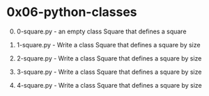 # 0x06-python-classes

0. 0-square.py - an empty class Square that defines a square

1. 1-square.py - Write a class Square that defines a square by size

2. 2-square.py - Write a class Square that defines a square by size

3. 3-square.py - Write a class Square that defines a square by size

4. 4-square.py - Write a class Square that defines a square by size
